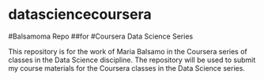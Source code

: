 datasciencecoursera
===================

#Balsamoma Repo 
##for 
#Coursera Data Science Series

This repository is for the work of Maria Balsamo in the Coursera series of classes in the Data Science discipline.  The repository will be used to submit my course materials for the Coursera classes in the Data Science series.
